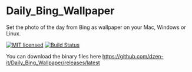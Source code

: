 # Daily_Bing_Wallpaper
Set the photo of the day from Bing as wallpaper on your Mac, Windows or Linux.

[![MIT licensed](https://img.shields.io/badge/license-MIT-blue.svg)](https://raw.githubusercontent.com/hyperium/hyper/master/LICENSE) [![Build Status](https://travis-ci.org/dzen-it/Daily_Bing_Wallpaper.svg?branch=master)](https://travis-ci.org/dzen-it/Daily_Bing_Wallpaper)

You can download the binary files here https://github.com/dzen-it/Daily_Bing_Wallpaper/releases/latest
